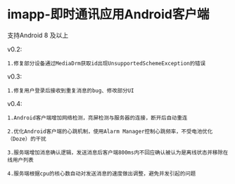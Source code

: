 # imapp-即时通讯应用Android客户端

支持Android 8 及以上

v0.2: 

    1.修复部分设备通过MediaDrm获取id出现UnsupportedSchemeException的错误

v0.3: 

    1.修复用户登录后接收到重复消息的bug、修改部分UI

v0.4: 

    1.Android客户端增加网络检测，亮屏检测与服务器的连接，断开后自动重连

    2.优化Android客户端的心跳机制，使用Alarm Manager控制心跳频率，不受电池优化（Doze）的干扰
  
    3.服务端增加消息确认逻辑，发送消息后客户端800ms内不回应确认被认为是离线状态并移除在线用户列表
  
    4.服务端根据cpu的核心数自动对发送消息的速度做出调整，避免并发引起的问题
